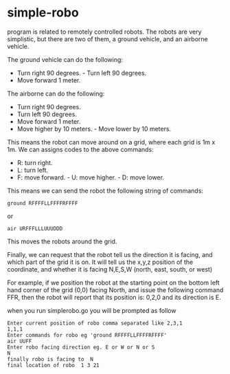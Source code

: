 # simple-robo
program is related to remotely controlled robots. The robots are very simplistic, but there are two of them, a ground vehicle, and an airborne vehicle.

The ground vehicle can do the following:
- Turn right 90 degrees. - Turn left 90 degrees.
- Move forward 1 meter.

The airborne can do the following:
- Turn right 90 degrees.
- Turn left 90 degrees.
- Move forward 1 meter.
- Move higher by 10 meters. - Move lower by 10 meters.

This means the robot can move around on a grid, where each grid is 1m x 1m. We can assigns codes to the above commands:
- R: turn right.
- L: turn left.
- F: move forward. - U: move higher. - D: move lower.

This means we can send the robot the following string of commands: 
```
ground RFFFFLLFFFFRFFFF
```
or
```
air URFFFLLLUUUDDD
```
This moves the robots around the grid.

Finally, we can request that the robot tell us the direction it is facing, and which part of the grid it is on. It will tell us the x,y,z position of the coordinate, and whether it is facing N,E,S,W (north, east, south, or west)

For example, if we position the robot at the starting point on the bottom left hand corner of the grid (0,0) facing North, and issue the following command FFR, then the robot will report that its position is: 0,2,0 and its direction is E.

when you run simplerobo.go you will be prompted as follow
```
Enter current position of robo comma separated like 2,3,1 
1,1,1
Enter commands for robo eg 'ground RFFFFLLFFFFRFFFF'
air UUFF
Enter robo facing direction eg. E or W or N or S
N
finally robo is facing to  N
final location of robo  1 3 21
```
